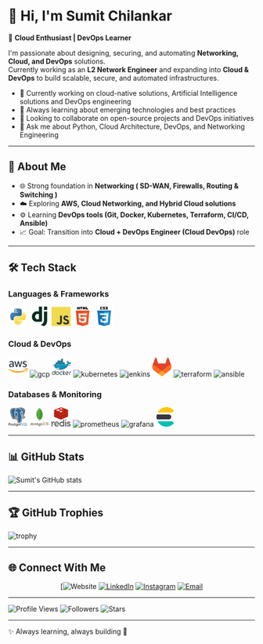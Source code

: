 # 👋 Hi, I'm Sumit Chilankar  

🚀 **Cloud Enthusiast | DevOps Learner**  

I'm passionate about designing, securing, and automating **Networking, Cloud, and DevOps** solutions.  
Currently working as an **L2 Network Engineer** and expanding into **Cloud & DevOps** to build scalable, secure, and automated infrastructures. 
 - 🔭 Currently working on cloud-native solutions, Artificial Intelligence solutions and DevOps engineering
 - 🌱 Always learning about emerging technologies and best practices
 - 👯 Looking to collaborate on open-source projects and DevOps initiatives
 - 💬 Ask me about Python, Cloud Architecture, DevOps, and Networking Engineering

---

## 🔹 About Me  
- 🌐 Strong foundation in **Networking ( SD-WAN, Firewalls, Routing & Switching )**  
- ☁️ Exploring **AWS, Cloud Networking, and Hybrid Cloud solutions**  
- ⚙️ Learning **DevOps tools (Git, Docker, Kubernetes, Terraform, CI/CD, Ansible)**  
- 📈 Goal: Transition into **Cloud + DevOps Engineer (Cloud DevOps)** role  

---

## 🛠️ Tech Stack

### **Languages & Frameworks**
<p align="left">
  <img src="https://raw.githubusercontent.com/devicons/devicon/master/icons/python/python-original.svg" alt="python" width="40" height="40"/>
  <img src="https://raw.githubusercontent.com/devicons/devicon/master/icons/django/django-plain.svg" alt="django" width="40" height="40"/>
  <img src="https://raw.githubusercontent.com/devicons/devicon/master/icons/javascript/javascript-original.svg" alt="javascript" width="40" height="40"/>
  <img src="https://raw.githubusercontent.com/devicons/devicon/master/icons/html5/html5-original-wordmark.svg" alt="html5" width="40" height="40"/>
  <img src="https://raw.githubusercontent.com/devicons/devicon/master/icons/css3/css3-original-wordmark.svg" alt="css3" width="40" height="40"/>
</p>

### **Cloud & DevOps**
<p align="left">
  <img src="https://raw.githubusercontent.com/devicons/devicon/master/icons/amazonwebservices/amazonwebservices-original-wordmark.svg" alt="aws" width="40" height="40"/>
  <img src="https://www.vectorlogo.zone/logos/google_cloud/google_cloud-icon.svg" alt="gcp" width="40" height="40"/>
  <img src="https://raw.githubusercontent.com/devicons/devicon/master/icons/docker/docker-original-wordmark.svg" alt="docker" width="40" height="40"/>
  <img src="https://www.vectorlogo.zone/logos/kubernetes/kubernetes-icon.svg" alt="kubernetes" width="40" height="40"/>
  <img src="https://www.vectorlogo.zone/logos/jenkins/jenkins-icon.svg" alt="jenkins" width="40" height="40"/>
  <img src="https://raw.githubusercontent.com/devicons/devicon/master/icons/gitlab/gitlab-original.svg" alt="gitlab" width="40" height="40"/>
  <img src="https://www.vectorlogo.zone/logos/terraformio/terraformio-icon.svg" alt="terraform" width="40" height="40"/>
  <img src="https://www.vectorlogo.zone/logos/ansible/ansible-icon.svg" alt="ansible" width="40" height="40"/>
</p>

### **Databases & Monitoring**
<p align="left">
  <img src="https://raw.githubusercontent.com/devicons/devicon/master/icons/postgresql/postgresql-original-wordmark.svg" alt="postgresql" width="40" height="40"/>
  <img src="https://raw.githubusercontent.com/devicons/devicon/master/icons/mongodb/mongodb-original-wordmark.svg" alt="mongodb" width="40" height="40"/>
  <img src="https://raw.githubusercontent.com/devicons/devicon/master/icons/redis/redis-original-wordmark.svg" alt="redis" width="40" height="40"/>
  <img src="https://www.vectorlogo.zone/logos/prometheusio/prometheusio-icon.svg" alt="prometheus" width="40" height="40"/>
  <img src="https://www.vectorlogo.zone/logos/grafana/grafana-icon.svg" alt="grafana" width="40" height="40"/>
  <img src="https://raw.githubusercontent.com/devicons/devicon/master/icons/elasticsearch/elasticsearch-original.svg" alt="elasticsearch" width="40" height="40"/>
</p>

---



## 📊 GitHub Stats  

![Sumit's GitHub stats](https://github-readme-stats.vercel.app/api?username=SumitChilankar&show_icons=true&theme=radical)  

---

## 🏆 GitHub Trophies  
![trophy](https://github-profile-trophy.vercel.app/?username=SumitChilankar&theme=radical&margin-w=15&margin-h=15)  

---

## 🌐 Connect With Me 

<div align="center"> 

[![Website]()
[![LinkedIn](https://img.shields.io/badge/LinkedIn-Connect-blue?style=for-the-badge&logo=linkedin&logoColor=white)](https://www.linkedin.com/in/sumitchilankar/)
[![Instagram](https://img.shields.io/badge/Instagram-Follow-E4405F?style=for-the-badge&logo=instagram&logoColor=white)](https://www.instagram.com/_sumit_chilankar_/)
[![Email](https://img.shields.io/badge/Email-sumitchilankar96@gmail.com-red?style=for-the-badge&logo=gmail&logoColor=white)](mailto:sumitchilankar@gmail.com)

</div> 

--- 


![Profile Views](https://komarev.com/ghpvc/?username=SumitChilankar&color=blue)
![Followers](https://img.shields.io/github/followers/SumitChilankar?label=Followers&style=social)
![Stars](https://img.shields.io/github/stars/SumitChilankar?label=Stars&style=social)

---
✨ Always learning, always building 🚀  
